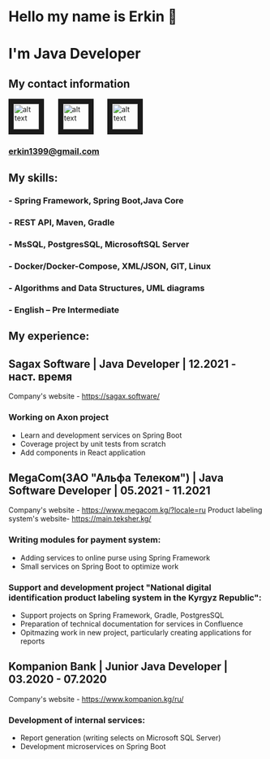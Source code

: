 # Hello my name is Erkin 👋

# I'm Java Developer

## My contact information

<div align="left">
    <a href="https://www.linkedin.com/in/erkinbek-talaibekov-659b19208/?locale=en_US"> <img src="https://upload.wikimedia.org/wikipedia/commons/thumb/c/ca/LinkedIn_logo_initials.png/768px-LinkedIn_logo_initials.png"
        alt="alt text" width="50" height="50" border="10"/></a>
    &nbsp;&nbsp;&nbsp;&nbsp;&nbsp;
    <a href="https://www.instagram.com/mister_r1307/"> <img src="https://upload.wikimedia.org/wikipedia/commons/thumb/a/a5/Instagram_icon.png/2048px-Instagram_icon.png"
        alt="alt text" width="50" height="50" border="10"/></a>
    &nbsp;&nbsp;&nbsp;&nbsp;&nbsp;
    <a href="https://t.me/Erk13"> <img src="https://upload.wikimedia.org/wikipedia/commons/thumb/8/83/Telegram_2019_Logo.svg/1024px-Telegram_2019_Logo.svg.png"
        alt="alt text" width="50" height="50" border="10"/></a>
</div>

### erkin1399@gmail.com

## My skills:

### - Spring Framework, Spring Boot,Java Core
### - REST API, Maven, Gradle
### - MsSQL, PostgresSQL, MicrosoftSQL Server
### - Docker/Docker-Compose, XML/JSON, GIT, Linux
### - Algorithms and Data Structures, UML diagrams
### - English – Pre Intermediate

## My experience:

## Sagax Software | Java Developer | 12.2021 - наст. время
Company's website - https://sagax.software/

### Working on Axon project
- Learn and development services on Spring Boot
- Coverage project by unit tests from scratch
- Add components in React application

## MegaCom(ЗАО "Альфа Телеком") | Java Software Developer | 05.2021 - 11.2021
Company's website - https://www.megacom.kg/?locale=ru
Product labeling system's website- https://main.teksher.kg/

### Writing modules for payment system: 
- Adding services to online purse using Spring Framework 
- Small services on Spring Boot to optimize work 
### Support and development project "National digital identification product labeling system in the Kyrgyz Republic": 
- Support projects on Spring Framework, Gradle, PostgresSQL
- Preparation of technical documentation for services in Confluence
- Opitmazing work in new project, particularly creating applications for reports

## Kompanion Bank | Junior Java Developer | 03.2020 - 07.2020
Company's website - https://www.kompanion.kg/ru/

### Development of internal services:
- Report generation (writing selects on Microsoft SQL Server)
- Development microservices on Spring Boot



<!--
**ERERkin/ERERkin** is a ✨ _special_ ✨ repository because its `README.md` (this file) appears on your GitHub profile.

Here are some ideas to get you started:

- 🔭 I’m currently working on ...
- 🌱 I’m currently learning ...
- 👯 I’m looking to collaborate on ...
- 🤔 I’m looking for help with ...
- 💬 Ask me about ...
- 📫 How to reach me: ...
- 😄 Pronouns: ...
- ⚡ Fun fact: ...
-->

